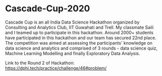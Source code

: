# Cascade-Cup-2020
Cascade Cup is an all India Data Science Hackathon organized by Consulting and Analytics Club, IIT Guwahati and Trell. My classmate Saili and I teamed up to participate in this hackathon. Around 2000+ students have participated in this hackathon and our team has secured 22nd place. The competition was aimed at assessing the participants' knowledge on data science and analytics and comprised of 3 rounds - data science quiz, Machine Learning Modelling and finally Exploratory Data Analysis. 

Link to the Round 2 of Hackathon: https://dphi.tech/practice/challenge/46#problem/


